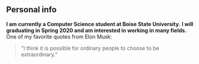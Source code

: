 ## Personal info
**I am currently a Computer Science student at Boise State University.**
**I will graduating in Spring 2020 and am interested in working in many fields.**
One of my favorite quotes from Elon Musk:
> "I think it is possible for ordinary people 
> to choose to be extraordinary."

